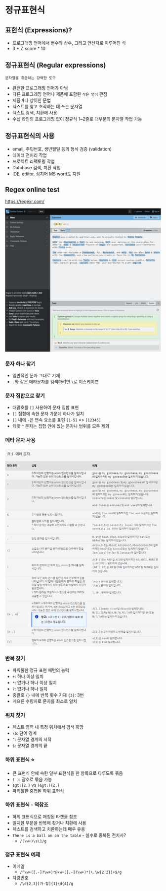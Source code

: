 # 정규표현식

## 표현식 (Expressions)?

- 프로그래밍 언어에서 변수와 상수, 그리고 연산자로 이루어진 식
- 3 + 7, score * 10

## 정규표현식 (Regular expressions)

`문자열을 취급하는 강력한 도구`

- 완전한 프로그래밍 언어가 아님
- 다른 프로그래밍 언어나 제품에 포함된 `작은 언어` 관점
- 제품마다 상이한 문법
- 텍스트를 찾고 조작하는 데 쓰는 문자열
- 텍스트 검색, 치환에 사용
- 수십 라인의 프로그래밍 없이 정규식 1~2줄로 대부분의 문자열 작업 가능

## 정규표현식의 사용

- email, 주민번호, 생년월일 등의 형식 검증 (validation)
- 데이터 전처리 작업
- 프로젝트 리팩토링 작업
- Database 검색, 치환 작업
- IDE, editor, 심지어 MS word도 지원

## Regex online test

https://regexr.com/

![image-20210917091602252](regex.assets/image-20210917091602252.png)

### 문자 하나 찾기

- 일반적인 문자 그대로 기재
- `.`와 같은 메타문자를 검색하려면 `\`로 이스케이프

### 문자 집합으로 찾기

- 대괄호를 `[]` 사용하여 문자 집합 표현
- `[]` 집합에 속한 문자 가운데 하나가 일치
- `[]` 내에 `-`은 연속 요소를 표현 `[1-5]` => `[12345]`
- 캐럿 `^` 문자는 집합 안에 있는 문자나 범위를 모두 제외

### 메타 문자 사용

![image-20210917092611471](regex.assets/image-20210917092611471.png)

### 반복 찾기

- 파워풀한 정규 표현 패턴의 능력
- `+`: 하나 이상 일치
- `*`: 없거나 하나 이상 일치
- `?`: 없거나 하나 일치
- 중괄호 `{}` 내에 반복 횟수 기재 `{3}`: 3번
- 게으른 수량자로 문자를 최소로 일치

### 위치 찾기

- 텍스트 영역 내 특정 위치에서 검색 희망
- `\b`: 단어 경계
- `^`: 문자열 경계의 시작
- `$`: 문자열 경계의 끝

### 하위 표현식 :star:

- 큰 표현식 안에 속한 일부 표현식을 한 항목으로 다루도록 묶음
- `( )`: 괄호로 묶음 가능
- `$gt;{2,}` vs `(&gt;){2,}`
- 파워풀한 중첩된 하위 표현식

### 하위 표현식 - 역참조

- 하위 표현식으로 매칭된 타겟을 참조
- 일치한 부분을 반복해 찾거나 치환에 사용
- 텍스트를 검색하고 치환하는데 매우 유용
- `There is a ball on on the table` - 실수로 중복된 전치사?
  - `/(\w+)\s\1/g`

### 정규 표현식 예제

- 이메일
  - `/^\w+([.-]?\w+)*@\w+([.-]?\w+)*(\.\w{2,3})+$/g`
- 차량번호
  - `/\d{2,3}[가-힣]{1}\d{4}/g`

